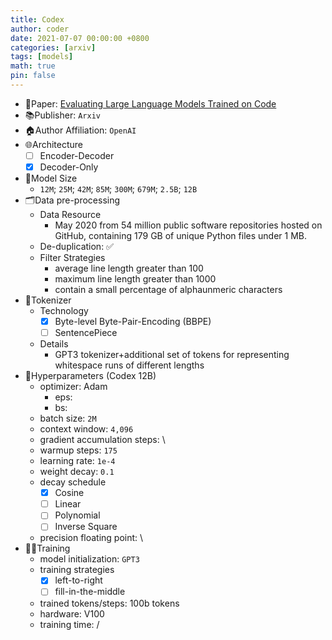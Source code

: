 ```yaml
---
title: Codex
author: coder
date: 2021-07-07 00:00:00 +0800
categories: [arxiv]
tags: [models]
math: true
pin: false
---
```


- 📙Paper: [Evaluating Large Language Models Trained on Code](https://arxiv.org/pdf/2107.03374.pdf)
- 📚Publisher: `Arxiv`
- 🏠Author Affiliation: `OpenAI`
- 🌐Architecture
  + [ ] Encoder-Decoder
  + [x] Decoder-Only
- 📏Model Size
  + `12M`; `25M`; `42M`; `85M`; `300M`; `679M`; `2.5B`; `12B`
- 🗂️Data pre-processing
  + Data Resource
    * May 2020 from 54 million public software repositories hosted on GitHub, containing 179 GB of unique Python files under 1 MB.
  + De-duplication: ✅
  + Filter Strategies
    * average line length greater than 100
    * maximum line length greater than 1000
    * contain a small percentage of alphaunmeric characters
- 🍉Tokenizer
  + Technology
    * [x] Byte-level Byte-Pair-Encoding (BBPE)
    * [ ] SentencePiece
  + Details
    * GPT3 tokenizer+additional set of tokens for representing whitespace runs of different lengths
- 🧪Hyperparameters (Codex 12B)
  + optimizer: Adam
    * eps: 
    * bs: 
  + batch size: `2M`
  + context window: `4,096`
  + gradient accumulation steps: \
  + warmup steps: `175`
  + learning rate: `1e-4`
  + weight decay: `0.1`
  + decay schedule
    * [x] Cosine
    * [ ] Linear
    * [ ] Polynomial
    * [ ] Inverse Square
  + precision floating point: \
- 🏃‍♀️Training
  + model initialization: `GPT3`
  + training strategies
    * [x] left-to-right
    * [ ] fill-in-the-middle
  + trained tokens/steps: 100b tokens
  + hardware: V100
  + training time: /
